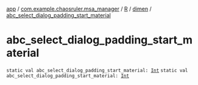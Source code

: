 [app](../../../index.md) / [com.example.chaosruler.msa_manager](../../index.md) / [R](../index.md) / [dimen](index.md) / [abc_select_dialog_padding_start_material](.)

# abc_select_dialog_padding_start_material

`static val abc_select_dialog_padding_start_material: `[`Int`](https://kotlinlang.org/api/latest/jvm/stdlib/kotlin/-int/index.html)
`static val abc_select_dialog_padding_start_material: `[`Int`](https://kotlinlang.org/api/latest/jvm/stdlib/kotlin/-int/index.html)